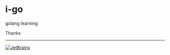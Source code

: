 # i-go
golang learning  



Thanks  
***
[![JetBrains](./assets/jetbrains-variant.svg)](https://www.jetbrains.com/?from=i-go)
